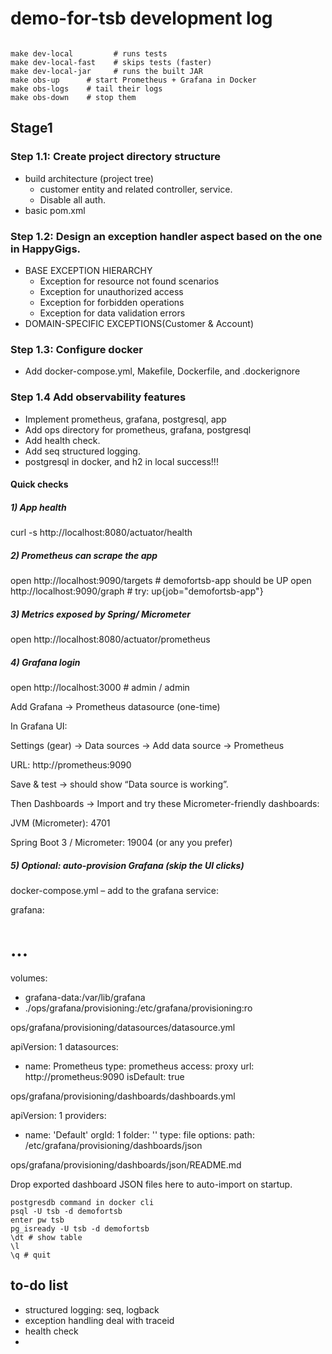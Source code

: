 # demo-for-tsb development log

```

make dev-local         # runs tests
make dev-local-fast    # skips tests (faster)
make dev-local-jar     # runs the built JAR
make obs-up      # start Prometheus + Grafana in Docker
make obs-logs    # tail their logs
make obs-down    # stop them
```

## Stage1 
### Step 1.1: Create project directory structure
- build architecture (project tree)
  - customer entity and related controller, service.
  - Disable all auth.
- basic pom.xml
### Step 1.2: Design an exception handler aspect based on the one in HappyGigs.
- BASE EXCEPTION HIERARCHY
  - Exception for resource not found scenarios
  - Exception for unauthorized access
  - Exception for forbidden operations
  - Exception for data validation errors
- DOMAIN-SPECIFIC EXCEPTIONS(Customer & Account)
### Step 1.3: Configure docker 
- Add docker-compose.yml, Makefile, Dockerfile, and .dockerignore
### Step 1.4 Add observability features
- Implement prometheus, grafana, postgresql, app
- Add ops directory for prometheus, grafana, postgresql
- Add health check.
- Add seq structured logging.
- postgresql in docker, and h2 in local
success!!!
#### Quick checks
##### 1) App health
curl -s http://localhost:8080/actuator/health

##### 2) Prometheus can scrape the app
open http://localhost:9090/targets     # demofortsb-app should be UP
open http://localhost:9090/graph        # try: up{job="demofortsb-app"}

##### 3) Metrics exposed by Spring/ Micrometer
open http://localhost:8080/actuator/prometheus

##### 4) Grafana login
open http://localhost:3000              # admin / admin

Add Grafana → Prometheus datasource (one-time)

In Grafana UI:

Settings (gear) → Data sources → Add data source → Prometheus

URL: http://prometheus:9090

Save & test → should show “Data source is working”.

Then Dashboards → Import and try these Micrometer-friendly dashboards:

JVM (Micrometer): 4701

Spring Boot 3 / Micrometer: 19004 (or any you prefer)

##### 5) Optional: auto-provision Grafana (skip the UI clicks)
docker-compose.yml – add to the grafana service:

grafana:
# ...
volumes:
- grafana-data:/var/lib/grafana
- ./ops/grafana/provisioning:/etc/grafana/provisioning:ro


ops/grafana/provisioning/datasources/datasource.yml

apiVersion: 1
datasources:
- name: Prometheus
  type: prometheus
  access: proxy
  url: http://prometheus:9090
  isDefault: true


ops/grafana/provisioning/dashboards/dashboards.yml

apiVersion: 1
providers:
- name: 'Default'
  orgId: 1
  folder: ''
  type: file
  options:
  path: /etc/grafana/provisioning/dashboards/json


ops/grafana/provisioning/dashboards/json/README.md

Drop exported dashboard JSON files here to auto-import on startup.

```aiignore
postgresdb command in docker cli
psql -U tsb -d demofortsb
enter pw tsb
pg_isready -U tsb -d demofortsb
\dt # show table
\l
\q # quit
```

## to-do list
- structured logging: seq, logback
- exception handling deal with traceid
- health check
- 



